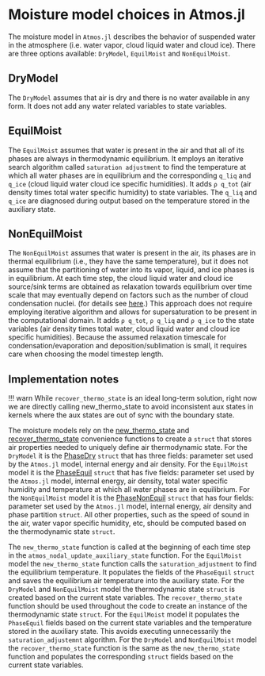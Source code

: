 # Moisture model choices in Atmos.jl

The moisture model in `Atmos.jl` describes the behavior
  of suspended water in the atmosphere (i.e. water vapor,
  cloud liquid water and cloud ice).
There are three options available: `DryModel`, `EquilMoist` and `NonEquilMoist`.


## DryModel

The `DryModel` assumes that air is dry and there is no water available
  in any form.
It does not add any water related variables to state variables.


## EquilMoist

The `EquilMoist` assumes that water is present in the air and that
  all of its phases are always in thermodynamic equilibrium.
It employs an iterative search algorithm called `saturation adjustment` to find
  the temperature at which all water phases are in equilibrium
  and the corresponding `q_liq` and `q_ice`
  (cloud liquid water cloud ice specific humidities).
It adds `ρ q_tot` (air density times total water specific humidity)
   to state variables.
The `q_liq` and `q_ice` are diagnosed during output based on the temperature
  stored in the auxiliary state.


## NonEquilMoist

The `NonEquilMoist` assumes that water is present in the air,
  its phases are in thermal equilibrium (i.e., they have the same temperature),
  but it does not assume that the partitioning of water
  into its vapor, liquid, and ice phases is in equilibrium.
At each time step, the cloud liquid water and cloud ice source/sink terms
  are obtained as relaxation towards equilibrium over time scale
  that may eventually depend on factors such as the number of cloud condensation nuclei.
  (for details see [here](https://clima.github.io/ClimateMachine.jl/latest/Theory/Atmos/Microphysics/#Cloud-water-condensation/evaporation).)
This approach does not require employing iterative algorithm and
  allows for supersaturation to be present in the computational domain.
It adds `ρ q_tot`, `ρ q_liq` and `ρ q_ice` to the state variables
  (air density times total water, cloud liquid water and cloud ice specific humidities).
Because the assumed relaxation timescale for condensation/evaporation and
  deposition/sublimation is small, it requires care when choosing the
  model timestep length.


## Implementation notes

!!! warn
    While `recover_thermo_state` is an ideal long-term solution,
    right now we are directly calling new_thermo_state to avoid
    inconsistent aux states in kernels where the aux states are
    out of sync with the boundary state.

The moisture models rely on the
  [new\_thermo\_state](https://clima.github.io/ClimateMachine.jl/latest/APIs/Atmos/AtmosModel/#ClimateMachine.Atmos.new_thermo_state)
  and
  [recover\_thermo\_state](https://clima.github.io/ClimateMachine.jl/latest/APIs/Atmos/AtmosModel/#ClimateMachine.Atmos.recover_thermo_state)
  convenience functions to create a `struct` that stores
  air properties needed to uniquely define air thermodynamic state.
For the `DryModel` it is the
  [PhaseDry](https://clima.github.io/ClimateMachine.jl/latest/APIs/Common/Thermodynamics/#ClimateMachine.Thermodynamics.PhaseDry)
  `struct` that has three fields:
  parameter set used by the `Atmos.jl` model, internal energy and air density.
For the `EquilMoist` model it is the
  [PhaseEquil](https://clima.github.io/ClimateMachine.jl/latest/APIs/Common/Thermodynamics/#ClimateMachine.Thermodynamics.PhaseEquil)
  `struct` that has five fields:
  parameter set used by the `Atmos.jl` model, internal energy, air density,
  total water specific humidity and temperature at which all water phases
  are in equilibrium.
For the `NonEquilMoist` model it is the
  [PhaseNonEquil](https://clima.github.io/ClimateMachine.jl/latest/APIs/Common/Thermodynamics/#ClimateMachine.Thermodynamics.PhaseNonEquil)
  `struct` that has four fields:
  parameter set used by the `Atmos.jl` model, internal energy,
  air density and phase partition `struct`.
All other properties, such as the speed of sound in the air,
  water vapor specific humidity,
  etc, should be computed based on the thermodynamic state `struct`.

The `new_thermo_state` function is called at the beginning of each time step
  in the `atmos_nodal_update_auxiliary_state` function.
For the `EquilMoist` model the `new_thermo_state` function calls
  the `saturation_adjustment` to find the equilibrium temperature.
It populates the fields of the `PhaseEquil` `struct`
  and saves the equilibrium air temperature into the auxiliary state.
For the `DryModel` and `NonEquilMoist` model the thermodynamic state `struct`
  is created based on the current state variables.
The `recover_thermo_state` function should be used throughout the code to create
  an instance of the thermodynamic state `struct`.
For the `EquilMoist` model it populates the `PhaseEquil` fields based on the
  current state variables and the temperature stored in the auxiliary state.
This avoids executing unnecessarily the `saturation_adjustemnt` algorithm.
For the `DryModel` and `NonEquilMoist` model the `recover_thermo_state`
  function is the same as the `new_thermo_state` function
  and populates the corresponding `struct` fields based on
  the current state variables.
